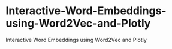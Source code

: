 # Interactive-Word-Embeddings-using-Word2Vec-and-Plotly
Interactive Word Embeddings using Word2Vec and Plotly
